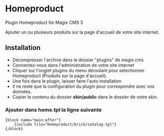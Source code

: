 # Homeproduct
Plugin Homeproduct for Magix CMS 3

Ajouter un ou plusieurs produits sur la page d'accueil de votre site internet.

## Installation
 * Décompresser l'archive dans le dossier "plugins" de magix cms
 * Connectez-vous dans l'administration de votre site internet
 * Cliquer sur l'onglet plugins du menu déroulant pour sélectionner Homeproduct (Produits sur la page d'accueil).
 * Une fois dans le plugin, laisser faire l'auto installation
 * Il ne reste que la configuration du plugin pour correspondre avec vos données.
 * Copier le contenu du dossier **skin/public** dans le dossier de votre skin.

### Ajouter dans home.tpl la ligne suivante

```smarty
{block name="main:after"}
    {include file="Homeproduct/brick/catalog.tpl"}
{/block}
````